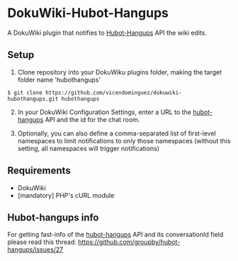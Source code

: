 # DokuWiki-Hubot-Hangups

A DokuWiki plugin that notifies to [Hubot-Hangups](https://github.com/groupby/hubot-hangups) API the wiki edits.

Setup
-----

1. Clone repository into your DokuWiku plugins folder, making the target folder name 'hubothangups'
```
$ git clone https://github.com/vicendominguez/dokuwiki-hubothangups.git hubothangups
```
2. In your DokuWiki Configuration Settings, enter a URL to the [hubot-hangups](https://github.com/groupby/hubot-hangups) API and the id for the chat room.

3. Optionally, you can also define a comma-separated list of first-level namespaces to limit notifications to only those namespaces (without this setting, all namespaces will trigger notifications)


Requirements
------------

* DokuWiki
* [mandatory] PHP's cURL module

Hubot-hangups info
------------------

For getting fast-info of the [hubot-hangups](https://github.com/groupby/hubot-hangups) API and its conversationId field please read this thread: https://github.com/groupby/hubot-hangups/issues/27
